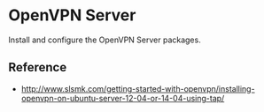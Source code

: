 # OpenVPN Server

Install and configure the OpenVPN Server packages.

## Reference

- http://www.slsmk.com/getting-started-with-openvpn/installing-openvpn-on-ubuntu-server-12-04-or-14-04-using-tap/
